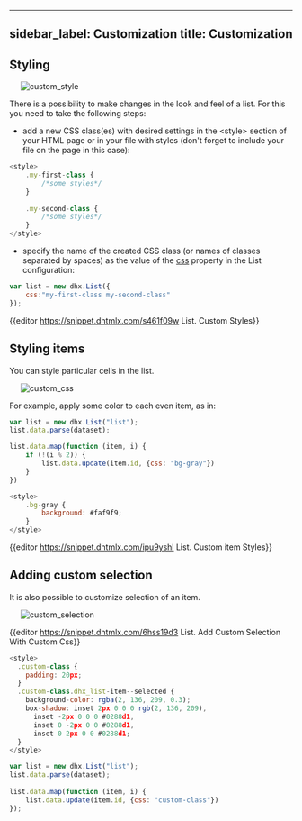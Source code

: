 
---
sidebar_label: Customization
title: Customization
---          

Styling 
----------------

<img style="margin: 0px 0px 0px 20px; display: block;" src="list/custom_style.png" alt="custom_style"/>

There is a possibility to make changes in the look and feel of a list. For this you need to take the following steps:

- add a new CSS class(es) with desired settings in the &lt;style&gt; section of your HTML page or in your file with styles (don't forget to include your file on the page in this case):

~~~js
<style>
	.my-first-class {
		/*some styles*/
	}
    
    .my-second-class {
		/*some styles*/
	}
</style>
~~~

- specify the name of the created CSS class (or names of classes separated by spaces) as the value of the [css](list/api/list_css_config.md) property in the List configuration:

~~~js
var list = new dhx.List({ 
    css:"my-first-class my-second-class"
});
~~~

{{editor	https://snippet.dhtmlx.com/s461f09w	List. Custom Styles}}

Styling items
----------------

You can style particular cells in the list. 

<img style="margin: 0px 0px 0px 20px; display: block;" src="list/custom_css.png" alt="custom_css"/>

For example, apply some color to each even item, as in:

~~~js
var list = new dhx.List("list");
list.data.parse(dataset);

list.data.map(function (item, i) {
	if (!(i % 2)) {
		list.data.update(item.id, {css: "bg-gray"})
	}
})

<style>
	.bg-gray {
		background: #faf9f9;
	}
</style>
~~~


{{editor	https://snippet.dhtmlx.com/ipu9yshl	List. Custom item Styles}}

Adding custom selection
----------------------

It is also possible to customize selection of an item.

<img style="margin: 0px 0px 0px 20px; display: block;" src="list/custom_selection.png" alt="custom_selection"/>

{{editor	https://snippet.dhtmlx.com/6hss19d3	List. Add Custom Selection With Custom Css}}

~~~js
<style>
  .custom-class {
    padding: 20px;
  }
  .custom-class.dhx_list-item--selected {
    background-color: rgba(2, 136, 209, 0.3);
    box-shadow: inset 2px 0 0 0 rgb(2, 136, 209),
      inset -2px 0 0 0 #0288d1,
      inset 0 -2px 0 0 #0288d1,
      inset 0 2px 0 0 #0288d1;
  }
</style>

var list = new dhx.List("list");
list.data.parse(dataset);
 
list.data.map(function (item, i) {
	list.data.update(item.id, {css: "custom-class"})
});
~~~




